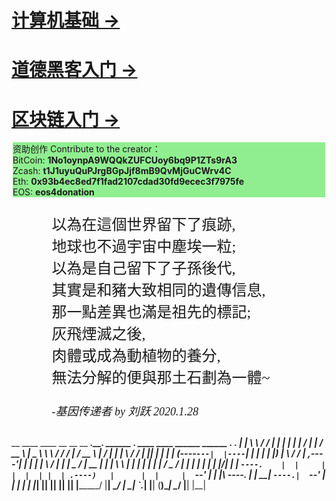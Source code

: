 <!--
### Hi there 👋
**lyhistory/lyhistory** is a ✨ _special_ ✨ repository because its `README.md` (this file) appears on your GitHub profile.

Here are some ideas to get you started:

- 🔭 I’m currently working on ...
- 🌱 I’m currently learning ...
- 👯 I’m looking to collaborate on ...
- 🤔 I’m looking for help with ...
- 💬 Ask me about ...
- 📫 How to reach me: ...
- 😄 Pronouns: ...
- ⚡ Fun fact: ...
-->

<div style="max-width: 600px;margin: auto;">
  <div>
	  <h1>
	  <a href="http://lyhistory.com/docs/software" >
		<span>计算机基础 →</span>
	  </a>
	  </h1> 
  </div>
  <div>
  <h1>
	  <a href="http://lyhistory.com/docs/coder2hacker" >
		<span>道德黑客入门 →</span>
	  </a>
	  </h1>
  </div>
  <div>
  <h1>	  <a href="http://lyhistory.com/docs/blockchain" >
		<span>区块链入门 →</span>
	  </a>
	  </h1>
  </div>
  <div style="max-width: 500px;
  margin: auto;
  background-color: lightgreen;">
	<p>
		资助创作 Contribute to the creator：<br>
		BitCoin: <strong>1No1oynpA9WQQkZUFCUoy6bq9P1ZTs9rA3</strong> <br>
		Zcash: <strong>t1J1uyuQuPJrgBGpJjf8mB9QvMjGuCWrv4C</strong> <br>
		Eth: <strong>0x93b4ec8ed7f1fad2107cdad30fd9ecec3f7975fe</strong> <br>
		EOS: <strong>eos4donation</strong>
	<p>
  </div>
  <div style="max-width: 375px;
  margin: auto;
  font-family: LiSu;
  font-size: 24px;
  text-align: left;">
  <p>
以為在這個世界留下了痕跡,<br>
地球也不過宇宙中塵埃一粒;<br>
以為是自己留下了子孫後代,<br>
其實是和豬大致相同的遺傳信息,<br>
那一點差異也滿是祖先的標記;<br>
灰飛煙滅之後,<br>
肉體或成為動植物的養分,<br>
無法分解的便與那土石劃為一體~<br>
</p>
<p style="font-size: 18px;
  font-style: italic;
  margin-bottom: 30px;">
-基因传递者 by 刘跃 2020.1.28
</p>
	</div>
</div>

 __      ____    ____  __    __   __       _______.___________.  ______   .______     ____    ____  ______   ______   .___  ___. 
|  |     \   \  /   / |  |  |  | |  |     /       |           | /  __  \  |   _  \    \   \  /   / /      | /  __  \  |   \/   | 
|  |      \   \/   /  |  |__|  | |  |    |   (----`---|  |----`|  |  |  | |  |_)  |    \   \/   / |  ,----'|  |  |  | |  \  /  | 
|  |       \_    _/   |   __   | |  |     \   \       |  |     |  |  |  | |      /      \_    _/  |  |     |  |  |  | |  |\/|  | 
|  `----.    |  |     |  |  |  | |  | .----)   |      |  |     |  `--'  | |  |\  \----.   |  |  __|  `----.|  `--'  | |  |  |  | 
|_______|    |__|     |__|  |__| |__| |_______/       |__|      \______/  | _| `._____|   |__| (__)\______| \______/  |__|  |__| 
                                                                                                                                 
